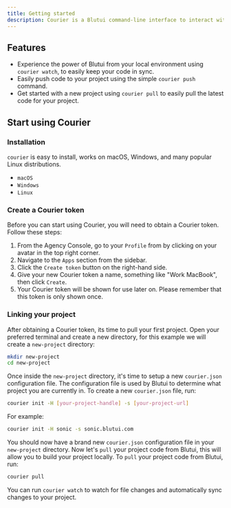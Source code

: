 ```yaml
---
title: Getting started
description: Courier is a Blutui command-line interface to interact with your Blutui project(s). It allows you to easily push and pull code to and from your project.
---
```


## Features

- Experience the power of Blutui from your local environment using `courier watch`, to easily keep your code in sync.
- Easily push code to your project using the simple `courier push` command.
- Get started with a new project using `courier pull` to easily pull the latest code for your project.

## Start using Courier

### Installation

`courier` is easy to install, works on macOS, Windows, and many popular Linux distributions.

- `macOS`
- `Windows`
- `Linux`

### Create a Courier token

Before you can start using Courier, you will need to obtain a Courier token. Follow these steps:

1. From the Agency Console, go to your `Profile` from by clicking on your avatar in the top right corner.
2. Navigate to the `Apps` section from the sidebar.
3. Click the `Create token` button on the right-hand side.
4. Give your new Courier token a name, something like "Work MacBook", then click `Create`.
5. Your Courier token will be shown for use later on. Please remember that this token is only shown once.

### Linking your project

After obtaining a Courier token, its time to pull your first project. Open your preferred terminal and create a new directory, for this example we will create a `new-project` directory:

```bash
mkdir new-project
cd new-project
```

Once inside the `new-project` directory, it's time to setup a new `courier.json` configuration file. The configuration file is used by Blutui to determine what project you are currently in. To create a new `courier.json` file, run:

```bash
courier init -H [your-project-handle] -s [your-project-url]
```

For example:

```bash
courier init -H sonic -s sonic.blutui.com
```

You should now have a brand new `courier.json` configuration file in your `new-project` directory. Now let's `pull` your project code from Blutui, this will allow you to build your project locally. To `pull` your project code from Blutui, run:

```bash
courier pull
```

You can run `courier watch` to watch for file changes and automatically sync changes to your project.
